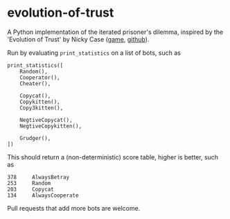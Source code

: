 # evolution-of-trust
A Python implementation of the iterated prisoner's dilemma, inspired by the 'Evolution of Trust' by Nicky Case ([game](https://ncase.me/trust/), [github](https://github.com/ncase/trust)).

Run by evaluating `print_statistics` on a list of bots, such as
```
print_statistics([
    Random(),
    Cooperator(),
    Cheater(),

    Copycat(),
    Copykitten(),
    Copy3kitten(),

    NegtiveCopycat(),
    NegtiveCopykitten(),

    Grudger(),
])
```

This should return a (non-deterministic) score table, higher is better, such as
```
378     AlwaysBetray
253     Random
203     Copycat
134     AlwaysCooperate
```

Pull requests that add more bots are welcome.
